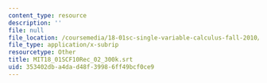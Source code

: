 ```yaml
---
content_type: resource
description: ''
file: null
file_location: /coursemedia/18-01sc-single-variable-calculus-fall-2010/353402dba4dad48f39986ff49bcf0ce9_MIT18_01SCF10Rec_02_300k.srt
file_type: application/x-subrip
resourcetype: Other
title: MIT18_01SCF10Rec_02_300k.srt
uid: 353402db-a4da-d48f-3998-6ff49bcf0ce9
---
```

